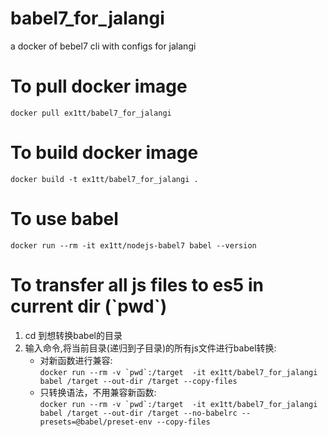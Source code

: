 # babel7_for_jalangi
a docker of bebel7 cli with configs for jalangi

# To pull docker image
`docker pull ex1tt/babel7_for_jalangi`

# To build docker image
`docker build -t ex1tt/babel7_for_jalangi .`
# To use babel
`docker run --rm -it ex1tt/nodejs-babel7 babel --version`

# To transfer all js files to es5 in current dir (\`pwd\`)
1. cd 到想转换babel的目录
2. 输入命令,将当前目录(递归到子目录)的所有js文件进行babel转换:  
   - 对新函数进行兼容:  
   ```docker run --rm -v `pwd`:/target  -it ex1tt/babel7_for_jalangi babel /target --out-dir /target --copy-files```
   - 只转换语法，不用兼容新函数:  
     ```docker run --rm -v `pwd`:/target  -it ex1tt/babel7_for_jalangi babel /target --out-dir /target --no-babelrc --presets=@babel/preset-env --copy-files```
 
